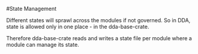 #State Management

Different states will sprawl across the modules if not governed. So in DDA, state is allowed only in one place - in the dda-base-crate. 

Therefore dda-base-crate reads and writes a state file per module where a module can manage its state.  
